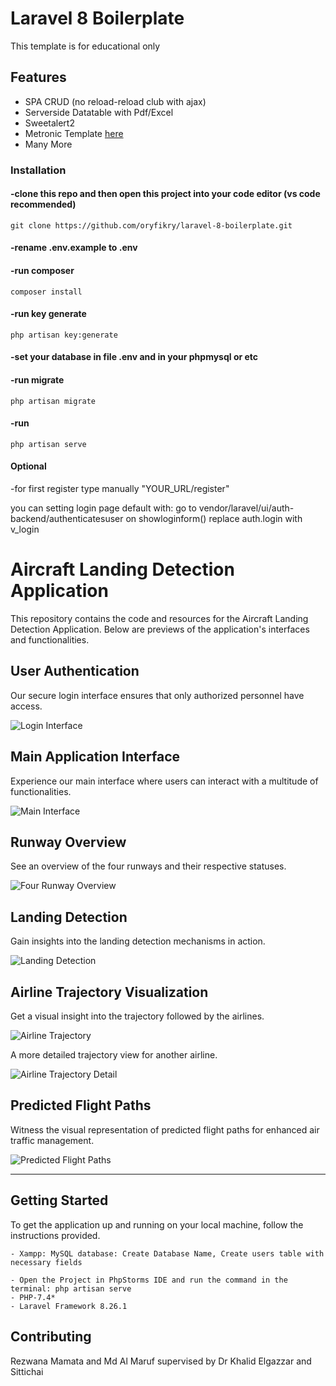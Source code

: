 # Laravel 8 Boilerplate

This template is for educational only
## Features
- SPA CRUD (no reload-reload club with ajax)
- Serverside Datatable with Pdf/Excel
- Sweetalert2
- Metronic Template <a href="https://preview.keenthemes.com/metronic/demo1/index.html"> here </a>
- Many More

### Installation

#### -clone this repo and then open this project into your code editor (vs code recommended) 

```
git clone https://github.com/oryfikry/laravel-8-boilerplate.git
```
#### -rename .env.example to .env
#### -run composer
```
composer install
```
#### -run key generate
```
php artisan key:generate
```
#### -set your database in file .env and in your phpmysql or etc

#### -run migrate
```
php artisan migrate
```

#### -run 
```
php artisan serve
```
#### Optional
-for first register type manually "YOUR_URL/register"

you can setting login page default with:
go to vendor/laravel/ui/auth-backend/authenticatesuser
on showloginform() replace auth.login with v_login 

<!---

screenshoot
<img src="https://github.com/oryfikry/laravel-8-boilerplate/blob/beta-release/sc/sc1.png"><br>
<img src="https://github.com/oryfikry/laravel-8-boilerplate/blob/beta-release/sc/sc2.png"><br>
<img src="https://github.com/oryfikry/laravel-8-boilerplate/blob/beta-release/sc/sc3.png"><br>
-->


# Aircraft Landing Detection Application

This repository contains the code and resources for the Aircraft Landing Detection Application. Below are previews of the application's interfaces and functionalities.

## User Authentication

Our secure login interface ensures that only authorized personnel have access.

![Login Interface](./AircraftLandingApplicationImage/login.PNG)

## Main Application Interface

Experience our main interface where users can interact with a multitude of functionalities.

![Main Interface](./AircraftLandingApplicationImage/MainInterface.PNG)

## Runway Overview

See an overview of the four runways and their respective statuses.

![Four Runway Overview](./AircraftLandingApplicationImage/FourRunway.PNG)

## Landing Detection

Gain insights into the landing detection mechanisms in action.

![Landing Detection](./AircraftLandingApplicationImage/LandingDetection.PNG)


## Airline Trajectory Visualization

Get a visual insight into the trajectory followed by the airlines.

![Airline Trajectory](./AircraftLandingApplicationImage/AirlineTrajectory.PNG)

A more detailed trajectory view for another airline.

![Airline Trajectory Detail](./AircraftLandingApplicationImage/AirlineTrajectory2.PNG)









## Predicted Flight Paths

Witness the visual representation of predicted flight paths for enhanced air traffic management.

![Predicted Flight Paths](./AircraftLandingApplicationImage/Predictedflight.PNG)

---

## Getting Started

To get the application up and running on your local machine, follow the instructions provided.

    - Xampp: MySQL database: Create Database Name, Create users table with necessary fields

    - Open the Project in PhpStorms IDE and run the command in the terminal: php artisan serve
    - PHP-7.4*
    - Laravel Framework 8.26.1


## Contributing

Rezwana Mamata and Md Al Maruf supervised by Dr Khalid Elgazzar and Sittichai


